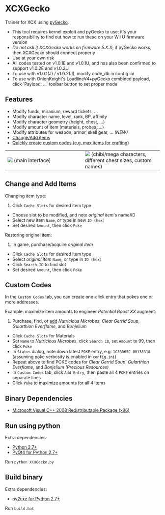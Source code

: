# XCXGecko
Trainer for XCX using [pyGecko](https://github.com/wiiudev/pyGecko).

* This tool requires kernel exploit and pyGecko to use; it's your responsibility to find out how to run these on your Wii U firmware version
* *Do not ask if XCXGecko works on firmware 5.X.X*; if pyGecko works, then XCXGecko should connect properly
* Use at your own risk
* All codes tested on v1.0.1E and v1.0.1U, and has also been confirmed to support v1.0.2E and v1.0.2U
* To use with v1.0.1(J) / v1.0.2(J), modify code_db in config.ini
* To use with OnionKnight's LoadiineV4+pyGecko combined payload, click 'Payload: ...' toolbar button to set proper mode

## Features

* Modify funds, miranium, reward tickets, ...
* Modify character name, level, rank, BP, affinity
* Modify character geometry (height, chest, ...)
* Modify amount of item (materials, probes, ...)
* Modify attributes for weapon, armor, skell gear, ... *(NEW)*
* [Change/Add items](#change-and-add-items)
* [Quickly create custom codes (e.g. max items for crafting)](#custom-codes)

<table><tr><td width="50%">
  <img src="https://raw.githubusercontent.com/mimicax/XCXGecko/master/screenshot.png ">
  (main interface)
</td>
<td width="50%">
  <img src="https://raw.githubusercontent.com/mimicax/XCXGecko/master/sample.jpg">
  (chibi/mega characters, different chest sizes, custom names)
</td></tr></table>

## Change and Add Items

Changing item type:

1. Click ```Cache Slots``` for desired item type
* Choose slot to be modified, and note <i>original item</i>'s name/ID
* Select new item ```Name```, or type in new ```ID (hex)```
* Set desired ```Amount```, then click ```Poke```

Restoring original item:

1. In game, purchase/acquire <i>original item</i>
* Click ```Cache Slots``` for desired item type
* Select <i>original item</i> ```Name```, or type in ```ID (hex)```
* Click ```Search ID``` to find slot
* Set desired ```Amount```, then click ```Poke```

## Custom Codes

In the ```Custom Codes``` tab, you can create one-click entry that pokes one or more addresses.

Example: maximize item amounts to engineer <i>Potential Boost XX</i> augment:

1. Purchase, find, or [add](#change-and-add-items) <i>Nutricious Microbes</i>, <i>Clear Gerrid Soup</i>, <i>Gularthion Everflame</i>, and <i>Bonjelium</i>
* Click ```Cache Slots``` for Materials
* Set ```Name``` to <i>Nutricious Microbes</i>, click ```Search ID```, set ```Amount``` to 99, then click ```Poke```
* In ```Status``` dialog, note down latest ```POKE``` entry, e.g. ```1C3BD65C 00138318``` (assuming poke verbosity is enabled in ```config.ini```)
* Repeat above to find POKE codes for <i>Clear Gerrid Soup</i>, <i>Gularthion Everflame</i>, and <i>Bonjelium (Precious Resources)</i>
* In ```Custom Codes``` tab, click ```Add Entry```, then paste all 4 ```POKE``` entries on separate lines
* Click ```Poke``` to maximize amounts for all 4 items

## Binary Dependencies

* [Microsoft Visual C++ 2008 Redistributable Package (x86)](http://www.microsoft.com/en-us/download/details.aspx?id=29)

## Run using python

Extra dependencies:

* [Python 2.7+](https://www.python.org/downloads/release/python-2711/)
* [PyQt4 for Python 2.7+](https://www.riverbankcomputing.com/software/pyqt/download)

Run ```python XCXGecko.py```

## Build binary

Extra dependencies:

* [py2exe for Python 2.7+](http://sourceforge.net/projects/py2exe/files/py2exe/0.6.9/)

Run ```build.bat```
